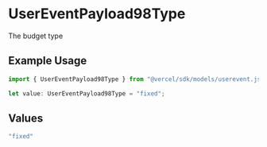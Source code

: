 # UserEventPayload98Type

The budget type

## Example Usage

```typescript
import { UserEventPayload98Type } from "@vercel/sdk/models/userevent.js";

let value: UserEventPayload98Type = "fixed";
```

## Values

```typescript
"fixed"
```